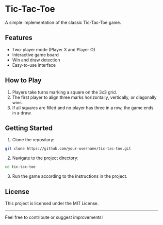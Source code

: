 # Tic-Tac-Toe

A simple implementation of the classic Tic-Tac-Toe game.

## Features

- Two-player mode (Player X and Player O)
- Interactive game board
- Win and draw detection
- Easy-to-use interface

## How to Play

1. Players take turns marking a square on the 3x3 grid.
2. The first player to align three marks horizontally, vertically, or diagonally wins.
3. If all squares are filled and no player has three in a row, the game ends in a draw.

## Getting Started

1. Clone the repository:
  ```bash
  git clone https://github.com/your-username/tic-tac-toe.git
  ```
2. Navigate to the project directory:
  ```bash
  cd tic-tac-toe
  ```
3. Run the game according to the instructions in the project.

## License

This project is licensed under the MIT License.

---

Feel free to contribute or suggest improvements!
